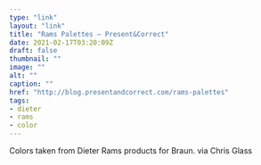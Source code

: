 ```yaml
---
type: "link"
layout: "link"
title: "Rams Palettes – Present&Correct"
date: 2021-02-17T03:20:09Z
draft: false
thumbnail: ""
image: ""
alt: ""
caption: ""
href: "http://blog.presentandcorrect.com/rams-palettes"
tags:
- dieter
- rams
- color
---
```


Colors taken from Dieter Rams products for Braun. via Chris Glass
